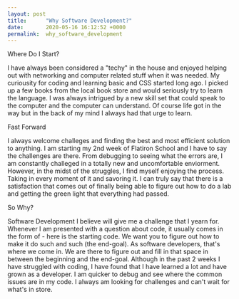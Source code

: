 ```yaml
---
layout: post
title:      "Why Software Development?"
date:       2020-05-16 16:12:52 +0000
permalink:  why_software_development
---
```



Where Do I Start?

I have always been considered a "techy" in the house and enjoyed helping out with networking and computer related stuff when it was needed. My curiousity for coding and learning basic <html> and CSS started long ago. I picked up a few books from the local book store and would seriously try to learn the language. I was always intrigued by a new skill set that could speak to the computer and the computer can understand. Of course life got in the way but in the back of my mind I always had that urge to learn. 

Fast Forward

I always welcome challeges and finding the best and most efficient solution to anything. I am starting my 2nd week of Flatiron School and I have to say the challenges are there. From debugging to seeing what the errors are, I am constantly challeged in a totally new and uncomfortable enviorment. However, in the midst of the struggles, I find myself enjoying the process. Taking in every moment of it and savoring it. I can truly say that there is a satisfaction that comes out of finally being able to figure out how to do a lab and getting the green light that everything had passed. 

So Why?

Software Development I believe will give me a challenge that I yearn for. Whenever I am presented with a question about code, it usually comes in the form of - here is the starting code. We want you to figure out how to make it do such and such (the end-goal). As software developers, that's where we come in. We are there to figure out and fill in that space in between the beginning and the end-goal. Although in the past 2 weeks I have struggled with coding, I have found that I have learned a lot and have grown as a developer. I am quicker to debug and see where the common issues are in my code. I always am looking for challenges and can't wait for what's in store.

